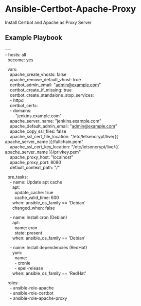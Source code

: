 Ansible-Certbot-Apache-Proxy
=========
Install Certbot and Apache as Proxy Server

Example Playbook
----------------
\---  
\- hosts: all  
&nbsp;&nbsp;become: yes  

&nbsp;&nbsp;vars:  
&nbsp;&nbsp;&nbsp;&nbsp;apache_create_vhosts: false  
&nbsp;&nbsp;&nbsp;&nbsp;apache_remove_default_vhost: true  
&nbsp;&nbsp;&nbsp;&nbsp;certbot_admin_email: "admin@example.com"  
&nbsp;&nbsp;&nbsp;&nbsp;certbot_create_if_missing: true  
&nbsp;&nbsp;&nbsp;&nbsp;certbot_create_standalone_stop_services:  
&nbsp;&nbsp;&nbsp;&nbsp;\- httpd  
&nbsp;&nbsp;&nbsp;&nbsp;certbot_certs:  
&nbsp;&nbsp;&nbsp;&nbsp;\- domains:  
&nbsp;&nbsp;&nbsp;&nbsp;&nbsp;&nbsp;\- "jenkins.example.com"  
&nbsp;&nbsp;&nbsp;&nbsp;apache_server_name: "jenkins.example.com"  
&nbsp;&nbsp;&nbsp;&nbsp;apache_default_admin_email: "admin@example.com"  
&nbsp;&nbsp;&nbsp;&nbsp;apache_copy_ssl_files: false  
&nbsp;&nbsp;&nbsp;&nbsp;apache_ssl_cert_file_location: "/etc/letsencrypt/live/{{ apache_server_name }}/fullchain.pem"  
&nbsp;&nbsp;&nbsp;&nbsp;apache_ssl_cert_key_location: "/etc/letsencrypt/live/{{ apache_server_name }}/privkey.pem"  
&nbsp;&nbsp;&nbsp;&nbsp;apache_proxy_host: "localhost"  
&nbsp;&nbsp;&nbsp;&nbsp;apache_proxy_port: 8080  
&nbsp;&nbsp;&nbsp;&nbsp;default_context_path: "/"  

&nbsp;&nbsp;pre_tasks:  
&nbsp;&nbsp;&nbsp;&nbsp;\- name: Update apt cache  
&nbsp;&nbsp;&nbsp;&nbsp;&nbsp;&nbsp;apt:  
&nbsp;&nbsp;&nbsp;&nbsp;&nbsp;&nbsp;&nbsp;&nbsp;update_cache: true  
&nbsp;&nbsp;&nbsp;&nbsp;&nbsp;&nbsp;&nbsp;&nbsp;cache_valid_time: 600  
&nbsp;&nbsp;&nbsp;&nbsp;&nbsp;&nbsp;when: ansible_os_family == 'Debian'  
&nbsp;&nbsp;&nbsp;&nbsp;&nbsp;&nbsp;changed_when: false  

&nbsp;&nbsp;&nbsp;&nbsp;\- name: Install cron (Debian)  
&nbsp;&nbsp;&nbsp;&nbsp;&nbsp;&nbsp;apt:  
&nbsp;&nbsp;&nbsp;&nbsp;&nbsp;&nbsp;&nbsp;&nbsp;name: cron  
&nbsp;&nbsp;&nbsp;&nbsp;&nbsp;&nbsp;&nbsp;&nbsp;state: present  
&nbsp;&nbsp;&nbsp;&nbsp;&nbsp;&nbsp;when: ansible_os_family == 'Debian'  

&nbsp;&nbsp;&nbsp;&nbsp;\- name: Install dependencies (RedHat)  
&nbsp;&nbsp;&nbsp;&nbsp;&nbsp;&nbsp;yum:  
&nbsp;&nbsp;&nbsp;&nbsp;&nbsp;&nbsp;&nbsp;&nbsp;name:  
&nbsp;&nbsp;&nbsp;&nbsp;&nbsp;&nbsp;&nbsp;&nbsp;\- cronie  
&nbsp;&nbsp;&nbsp;&nbsp;&nbsp;&nbsp;&nbsp;&nbsp;\- epel-release  
&nbsp;&nbsp;&nbsp;&nbsp;&nbsp;&nbsp;when: ansible_os_family == 'RedHat'  

&nbsp;&nbsp;roles:  
&nbsp;&nbsp;&nbsp;&nbsp;\- ansible-role-apache  
&nbsp;&nbsp;&nbsp;&nbsp;\- ansible-role-certbot  
&nbsp;&nbsp;&nbsp;&nbsp;\- ansible-role-apache-proxy  

